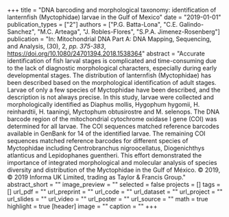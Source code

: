 +++
title = "DNA barcoding and morphological taxonomy: identification of lanternfish (Myctophidae) larvae in the Gulf of Mexico"
date = "2019-01-01"
publication_types = ["2"]
authors = ["P.G. Batta-Lona", "C.E. Galindo-Sanchez", "M.C. Arteaga", "J. Robles-Flores", "S.P.A. Jimenez-Rosenberg"]
publication = "In: Mitochondrial DNA Part A: DNA Mapping, Sequencing, and Analysis, (30), 2, _pp. 375-383_, https://doi.org/10.1080/24701394.2018.1538364"
abstract = "Accurate identification of fish larval stages is complicated and time-consuming due to the lack of diagnostic morphological characters, especially during early developmental stages. The distribution of lanternfish (Myctophidae) has been described based on the morphological identification of adult stages. Larvae of only a few species of Myctophidae have been described, and the description is not always precise. In this study, larvae were collected and morphologically identified as Diaphus mollis, Hygophum hygomii, H. reinhardtii, H. taaningi, Myctophum obtusirostre and M. selenops. The DNA barcode region of the mitochondrial cytochrome oxidase I gene (COI) was determined for all larvae. The COI sequences matched reference barcodes available in GenBank for 14 of the identified larvae. The remaining COI sequences matched reference barcodes for different species of Myctophidae including Centrobranchus nigroocellatus, Diogenichthys atlanticus and Lepidophanes guentheri. This effort demonstrated the importance of integrated morphological and molecular analysis of species diversity and distribution of the Myctophidae in the Gulf of México. © 2019, © 2019 Informa UK Limited, trading as Taylor & Francis Group."
abstract_short = ""
image_preview = ""
selected = false
projects = []
tags = []
url_pdf = ""
url_preprint = ""
url_code = ""
url_dataset = ""
url_project = ""
url_slides = ""
url_video = ""
url_poster = ""
url_source = ""
math = true
highlight = true
[header]
image = ""
caption = ""
+++
